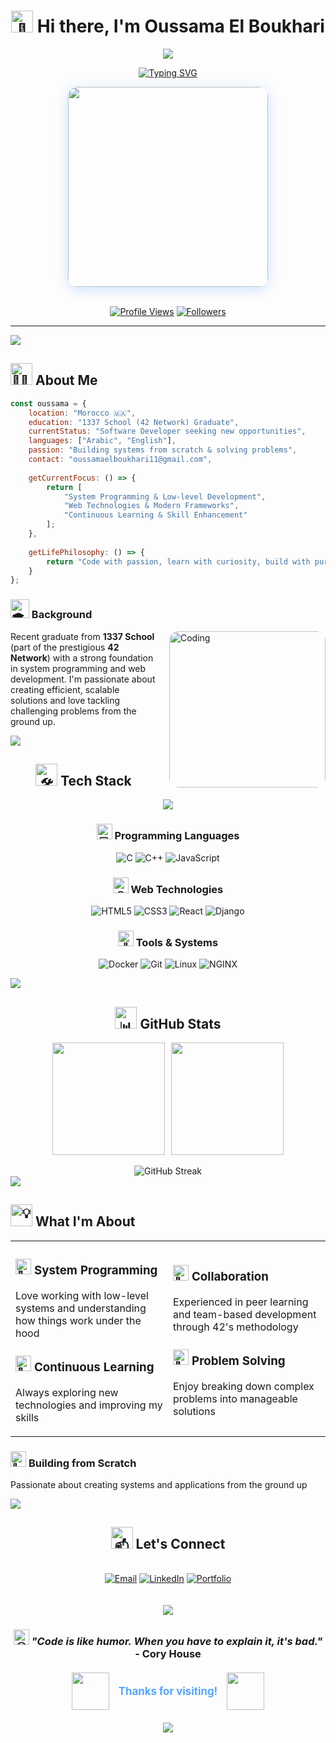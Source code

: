 <div align="center">

# <img src="https://raw.githubusercontent.com/Tarikul-Islam-Anik/Animated-Fluent-Emojis/master/Emojis/Hand%20gestures/Waving%20Hand.png" alt="👋" width="35" /> Hi there, I'm Oussama El Boukhari

<img src="https://capsule-render.vercel.app/api?type=waving&color=gradient&customColorList=6,11,20&height=180&section=header&text=Welcome%20to%20my%20Profile&fontSize=42&fontColor=fff&animation=twinkling&fontAlignY=32"/>

[![Typing SVG](https://readme-typing-svg.demolab.com?font=JetBrains+Mono&size=24&duration=3000&pause=1000&color=58A6FF&center=true&vCenter=true&width=600&lines=🚀+Software+Developer;🎓+1337+School+Graduate;⚡+System+Programming+Enthusiast;🌟+Always+Learning+%26+Growing;💡+Building+Tomorrow's+Solutions)](https://git.io/typing-svg)

<div align="center">
  <img src="https://media.giphy.com/media/qgQUggAC3Pfv687qPC/giphy.gif" width="320" style="border-radius: 15px; box-shadow: 0 4px 20px rgba(88, 166, 255, 0.3);"/>
</div>

<br/>

[![Profile Views](https://komarev.com/ghpvc/?username=oelboukh&color=58A6FF&style=for-the-badge&label=PROFILE+VIEWS)](https://github.com/oelboukh)
[![Followers](https://img.shields.io/github/followers/oelboukh?style=for-the-badge&color=58A6FF&labelColor=1a1b27)](https://github.com/oelboukh?tab=followers)

</div>

---

<img src="https://user-images.githubusercontent.com/73097560/115834477-dbab4500-a447-11eb-908a-139a6edaec5c.gif">

## <img src="https://raw.githubusercontent.com/Tarikul-Islam-Anik/Animated-Fluent-Emojis/master/Emojis/People%20with%20professions/Man%20Technologist%20Medium%20Skin%20Tone.png" alt="🧑‍💻" width="35" /> About Me

```javascript
const oussama = {
    location: "Morocco 🇲🇦",
    education: "1337 School (42 Network) Graduate",
    currentStatus: "Software Developer seeking new opportunities",
    languages: ["Arabic", "English"],
    passion: "Building systems from scratch & solving problems",
    contact: "oussamaelboukhari11@gmail.com",
    
    getCurrentFocus: () => {
        return [
            "System Programming & Low-level Development",
            "Web Technologies & Modern Frameworks", 
            "Continuous Learning & Skill Enhancement"
        ];
    },
    
    getLifePhilosophy: () => {
        return "Code with passion, learn with curiosity, build with purpose! 🚀";
    }
};
```

### <img src="https://raw.githubusercontent.com/Tarikul-Islam-Anik/Animated-Fluent-Emojis/master/Emojis/Objects/Graduation%20Cap.png" alt="🎓" width="30" /> Background

<img align="right" alt="Coding" width="250" src="https://media.giphy.com/media/L1R1tvI9svkIWwpVYr/giphy.gif" style="border-radius: 15px; margin-left: 20px;"/>

Recent graduate from **1337 School** (part of the prestigious **42 Network**) with a strong foundation in system programming and web development. I'm passionate about creating efficient, scalable solutions and love tackling challenging problems from the ground up.

<img src="https://user-images.githubusercontent.com/73097560/115834477-dbab4500-a447-11eb-908a-139a6edaec5c.gif">

<div align="center">

## <img src="https://raw.githubusercontent.com/Tarikul-Islam-Anik/Animated-Fluent-Emojis/master/Emojis/Objects/Hammer%20and%20Wrench.png" alt="🛠️" width="35" /> Tech Stack

<img src="https://skillicons.dev/icons?i=c,cpp,js,html,css,react,django,docker,git,linux,nginx&theme=dark&perline=6" />

### <img src="https://raw.githubusercontent.com/Tarikul-Islam-Anik/Animated-Fluent-Emojis/master/Emojis/Objects/Desktop%20Computer.png" alt="💻" width="25" /> Programming Languages
![C](https://img.shields.io/badge/C-A8B9CC?style=for-the-badge&logo=c&logoColor=black&labelColor=1a1b27)
![C++](https://img.shields.io/badge/C++-00599C?style=for-the-badge&logo=cplusplus&logoColor=white&labelColor=1a1b27)
![JavaScript](https://img.shields.io/badge/JavaScript-F7DF1E?style=for-the-badge&logo=javascript&logoColor=black&labelColor=1a1b27)

### <img src="https://raw.githubusercontent.com/Tarikul-Islam-Anik/Animated-Fluent-Emojis/master/Emojis/Objects/Globe%20with%20Meridians.png" alt="🌐" width="25" /> Web Technologies
![HTML5](https://img.shields.io/badge/HTML5-E34F26?style=for-the-badge&logo=html5&logoColor=white&labelColor=1a1b27)
![CSS3](https://img.shields.io/badge/CSS3-1572B6?style=for-the-badge&logo=css3&logoColor=white&labelColor=1a1b27)
![React](https://img.shields.io/badge/React-61DAFB?style=for-the-badge&logo=react&logoColor=black&labelColor=1a1b27)
![Django](https://img.shields.io/badge/Django-092E20?style=for-the-badge&logo=django&logoColor=white&labelColor=1a1b27)

### <img src="https://raw.githubusercontent.com/Tarikul-Islam-Anik/Animated-Fluent-Emojis/master/Emojis/Objects/Wrench.png" alt="🔧" width="25" /> Tools & Systems
![Docker](https://img.shields.io/badge/Docker-2496ED?style=for-the-badge&logo=docker&logoColor=white&labelColor=1a1b27)
![Git](https://img.shields.io/badge/Git-F05032?style=for-the-badge&logo=git&logoColor=white&labelColor=1a1b27)
![Linux](https://img.shields.io/badge/Linux-FCC624?style=for-the-badge&logo=linux&logoColor=black&labelColor=1a1b27)
![NGINX](https://img.shields.io/badge/NGINX-009639?style=for-the-badge&logo=nginx&logoColor=white&labelColor=1a1b27)

</div>

<img src="https://user-images.githubusercontent.com/73097560/115834477-dbab4500-a447-11eb-908a-139a6edaec5c.gif">

<div align="center">

## <img src="https://raw.githubusercontent.com/Tarikul-Islam-Anik/Animated-Fluent-Emojis/master/Emojis/Objects/Bar%20Chart.png" alt="📊" width="35" /> GitHub Stats

<div style="display: flex; justify-content: center; gap: 10px; flex-wrap: wrap;">

<img height="180em" src="https://github-readme-stats.vercel.app/api?username=oelboukh&show_icons=true&theme=tokyonight&include_all_commits=true&count_private=true&border_color=58A6FF&bg_color=0D1117&title_color=58A6FF&icon_color=58A6FF&text_color=c9d1d9&border_radius=10"/>

<img height="180em" src="https://github-readme-stats.vercel.app/api/top-langs/?username=oelboukh&layout=compact&theme=tokyonight&border_color=58A6FF&bg_color=0D1117&title_color=58A6FF&text_color=c9d1d9&border_radius=10"/>

</div>

<br/>

<img src="https://github-readme-streak-stats.herokuapp.com/?user=oelboukh&theme=tokyonight&border=58A6FF&background=0D1117&ring=58A6FF&fire=58A6FF&currStreakLabel=58A6FF&sideLabels=c9d1d9&dates=c9d1d9&currStreakNum=c9d1d9&sideNums=c9d1d9&border_radius=10" alt="GitHub Streak"/>

</div>

<img src="https://user-images.githubusercontent.com/73097560/115834477-dbab4500-a447-11eb-908a-139a6edaec5c.gif">

## <img src="https://raw.githubusercontent.com/Tarikul-Islam-Anik/Animated-Fluent-Emojis/master/Emojis/Objects/Light%20Bulb.png" alt="💡" width="35" /> What I'm About

<table>
<tr>
<td width="50%">

### <img src="https://raw.githubusercontent.com/Tarikul-Islam-Anik/Animated-Fluent-Emojis/master/Emojis/Objects/Telescope.png" alt="🔭" width="25" /> **System Programming**
Love working with low-level systems and understanding how things work under the hood

### <img src="https://raw.githubusercontent.com/Tarikul-Islam-Anik/Animated-Fluent-Emojis/master/Emojis/Animals/Seedling.png" alt="🌱" width="25" /> **Continuous Learning**
Always exploring new technologies and improving my skills

</td>
<td width="50%">

### <img src="https://raw.githubusercontent.com/Tarikul-Islam-Anik/Animated-Fluent-Emojis/master/Emojis/People/Busts%20in%20Silhouette.png" alt="👥" width="25" /> **Collaboration**
Experienced in peer learning and team-based development through 42's methodology

### <img src="https://raw.githubusercontent.com/Tarikul-Islam-Anik/Animated-Fluent-Emojis/master/Emojis/Objects/Puzzle%20Piece.png" alt="🧩" width="25" /> **Problem Solving**
Enjoy breaking down complex problems into manageable solutions

</td>
</tr>
</table>

### <img src="https://raw.githubusercontent.com/Tarikul-Islam-Anik/Animated-Fluent-Emojis/master/Emojis/Travel%20and%20places/Rocket.png" alt="🚀" width="25" /> **Building from Scratch**
Passionate about creating systems and applications from the ground up

<img src="https://user-images.githubusercontent.com/73097560/115834477-dbab4500-a447-11eb-908a-139a6edaec5c.gif">

<div align="center">

## <img src="https://raw.githubusercontent.com/Tarikul-Islam-Anik/Animated-Fluent-Emojis/master/Emojis/Objects/Incoming%20Envelope.png" alt="📫" width="35" /> Let's Connect

<div style="display: flex; justify-content: center; gap: 10px; flex-wrap: wrap; margin: 20px 0;">

[![Email](https://img.shields.io/badge/Email-EA4335?style=for-the-badge&logo=gmail&logoColor=white&labelColor=1a1b27)](mailto:oussamaelboukhari11@gmail.com)
[![LinkedIn](https://img.shields.io/badge/LinkedIn-0A66C2?style=for-the-badge&logo=linkedin&logoColor=white&labelColor=1a1b27)](https://linkedin.com/in/oussama-elboukhari)
[![Portfolio](https://img.shields.io/badge/Portfolio-000000?style=for-the-badge&logo=vercel&logoColor=white&labelColor=1a1b27)](https://your-portfolio.com)

</div>

<img src="https://user-images.githubusercontent.com/73097560/115834477-dbab4500-a447-11eb-908a-139a6edaec5c.gif">

### <img src="https://raw.githubusercontent.com/Tarikul-Islam-Anik/Animated-Fluent-Emojis/master/Emojis/Smilies/Beaming%20Face%20with%20Smiling%20Eyes.png" alt="😊" width="25" /> *"Code is like humor. When you have to explain it, it's bad."* - Cory House

<div style="display: flex; justify-content: center; align-items: center; gap: 15px; margin: 20px 0;">
<img src="https://media.giphy.com/media/LnQjpWaON8nhr21vNW/giphy.gif" width="60"> 
<span style="font-size: 1.2em; font-weight: bold; color: #58A6FF;">Thanks for visiting!</span> 
<img src="https://media.giphy.com/media/7j2hfyeVcDtf2/giphy.gif" width="60">
</div>

<img src="https://capsule-render.vercel.app/api?type=waving&color=gradient&customColorList=6,11,20&height=120&section=footer&animation=twinkling"/>

</div>
